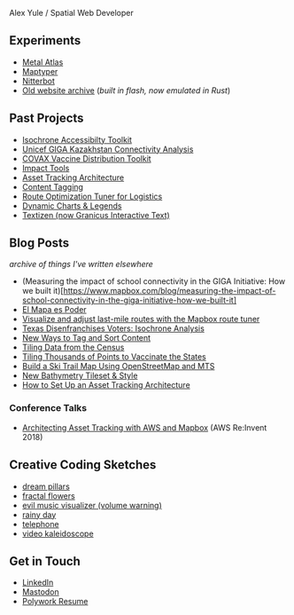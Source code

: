 Alex Yule / Spatial Web Developer

## Experiments
* [Metal Atlas](https://yuletide.github.io/metalmap)
* [Maptyper](https://maptyper.netlify.app/)
* [Nitterbot](https://github.com/yuletide/nitterbot/)
* [Old website archive](/flash-site) (_built in flash, now emulated in Rust_)

## Past Projects
* [Isochrone Accessibilty Toolkit](https://github.com/mapbox/impact-tools/tree/master/accessibility)
* [Unicef GIGA Kazakhstan Connectivity Analysis](https://unicef.github.io/mapbox_analysis/story/map)
* [COVAX Vaccine Distribution Toolkit](https://www.directionsmag.com/pressrelease/11017)
* [Impact Tools](https://github.com/mapbox/impact-tools)
* [Asset Tracking Architecture](https://www.mapbox.com/solutions/asset-tracking/)
* [Content Tagging](https://www.mapbox.com/solutions/content-tagging/)
* [Route Optimization Tuner for Logistics](https://www.mapbox.com/solutions/route-tuner/)
* [Dynamic Charts & Legends](https://www.mapbox.com/impact-tools/charts)
* [Textizen (now Granicus Interactive Text)](https://textizen.com/)

## Blog Posts
_archive of things I've written elsewhere_
* (Measuring the impact of school connectivity in the GIGA Initiative: How we built it)[https://www.mapbox.com/blog/measuring-the-impact-of-school-connectivity-in-the-giga-initiative-how-we-built-it]
* [El Mapa es Poder](https://blog.mapbox.com/el-mapa-es-poder-830a875fcc5b)
* [Visualize and adjust last-mile routes with the Mapbox route tuner](https://blog.mapbox.com/visualize-and-adjust-last-mile-routes-with-the-mapbox-route-tuner-7b351f688a5f)
* [Texas Disenfranchises Voters: Isochrone Analysis](https://blog.mapbox.com/texas-disenfranchises-voters-isochrone-analysis-shows-2million-votes-negatively-impacted-in-b9c015a0bef7)
* [New Ways to Tag and Sort Content](https://blog.mapbox.com/new-ways-to-tag-and-sort-content-57df522d4baa)
* [Tiling Data from the Census](https://www.mapbox.com/blog/tiling-data-from-the-census-using-mts-how-we-built-it)
* [Tiling Thousands of Points to Vaccinate the States](https://www.mapbox.com/blog/tiling-thousands-of-points-to-vaccinate-the-states)
* [Build a Ski Trail Map Using OpenStreetMap and MTS](https://www.mapbox.com/blog/build-a-ski-trail-map-using-openstreetmap-and-mts)
* [New Bathymetry Tileset & Style](https://www.mapbox.com/blog/new-bathymetry-tileset-and-style-for-marine-maps)
* [How to Set Up an Asset Tracking Architecture](https://blog.mapbox.com/how-to-set-up-an-asset-tracking-architecture-fe5565f6df9)


### Conference Talks
* [Architecting Asset Tracking with AWS and Mapbox](https://www.youtube.com/watch?v=G_Sn7b_NUZ4) (AWS Re:Invent 2018)


## Creative Coding Sketches
* [dream pillars](https://editor.p5js.org/yuletide/full/aIqGbIVxO)
* [fractal flowers](https://editor.p5js.org/yuletide/full/w-zQ4pvg6)
* [evil music visualizer (volume warning)](https://editor.p5js.org/yuletide/full/sSCcQ27F8)
* [rainy day](https://editor.p5js.org/yuletide/full/qPDRU-zB8)
* [telephone](https://editor.p5js.org/yuletide/sketches/oZC6rxd_h)
* [video kaleidoscope](https://editor.p5js.org/rfong/sketches/nPeF6UVrm)


## Get in Touch
* [LinkedIn](https://www.linkedin.com/in/alexyule/)
* [Mastodon](https://mastodon.social/@yuletide)
* [Polywork Resume](https://www.polywork.com/yuletide)
